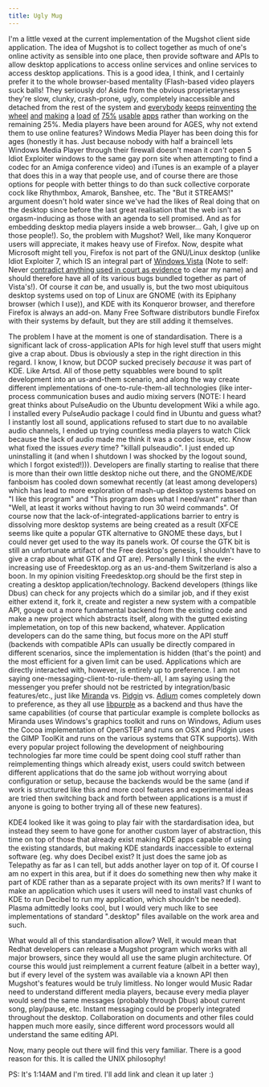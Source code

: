 ```yaml
---
title: Ugly Mug
---
```

I'm a little vexed at the current implementation of the Mugshot client side application. The idea of Mugshot is to collect together as much of one's online activity as sensible into one place, then provide software and APIs to allow desktop applications to access online services and online services to access desktop applications. This is a good idea, I think, and I certainly prefer it to the whole browser-based mentality (Flash-based video players suck balls! They seriously do! Aside from the obvious proprietaryness they're slow, clunky, crash-prone, ugly, completely inaccessible and detached from the rest of the system and <a href="http://grouper.com/">everybody</a> <a href="http://www.youtube.com/">keeps</a> <a href="http://video.google.com/">reinventing</a> <a href="http://www.veoh.com/">the</a> <a href="http://www.dailymotion.com/">wheel</a> <a href="http://www.metacafe.com/">and</a> <a href="http://godtube.com/">making</a> <a href="http://www.peekvid.com/">a</a> <a href="http://youporn.com/">load</a> <a href="http://www.xtube.com/">of</a> <a href="http://www.livevideo.com/">75%</a> <a href="http://www.liveleak.com/">usable</a> <a href="http://www.revver.com/">apps</a> rather than working on the remaining 25%. Media players have been around for AGES, why not extend them to use online features? Windows Media Player has been doing this for ages (honestly it has. Just because nobody with half a braincell lets Windows Media Player through their firewall doesn't mean it *can't* open 5 Idiot Exploiter windows to the same gay porn site when attempting to find a codec for an Amiga conference video) and iTunes is an example of a player that does this in a way that people use, and of course there are those options for people with better things to do than suck collective corporate cock like Rhythmbox, Amarok, Banshee, etc. The "But it STREAMS!" argument doesn't hold water since we've had the likes of Real doing that on the desktop since before the last great realisation that the web isn't as orgasm-inducing as those with an agenda to sell promised. And as for embedding desktop media players inside a web browser... Gah, I give up on those people!). So, the problem with Mugshot? Well, like many Konqueror users will appreciate, it makes heavy use of Firefox. Now, despite what Microsoft might tell you, Firefox is not part of the GNU/Linux desktop (unlike Idiot Exploiter 7, which IS an integral part of <a href="http://www.badvista.org/">Windows Vista</a> (Note to self: Never <a href="http://web.archive.org/web/20030405064915/http://news.com.com/2100-1001-220994.html">contradict anything used in court as evidence</a> to clear my name) and should therefore have all of its various bugs bundled together as part of Vista's!). Of course it *can* be, and usually is, but the two most ubiquitous desktop systems used on top of Linux are GNOME (with its Epiphany browser (which I use)), and KDE with its Konqueror browser, and therefore Firefox is always an add-on. Many Free Software distributors bundle Firefox with their systems by default, but they are still adding it themselves.

The problem I have at the moment is one of standardisation. There is a significant lack of cross-application APIs for high level stuff that users might give a crap about. Dbus is obviously a step in the right direction in this regard. I know, I know, but DCOP sucked precisely *because* it was part of KDE. Like Artsd. All of those petty squabbles were bound to split development into an us-and-them scenario, and along the way create different implementations of one-to-rule-them-all technologies (like inter-process communication buses and audio mixing servers (NOTE: I heard great thinks about PulseAudio on the Ubuntu development Wiki a while ago. I installed every PulseAudio package I could find in Ubuntu and guess what? I instantly lost all sound, applications refused to start due to no available audio channels, I ended up trying countless media players to watch Click because the lack of audio made me think it was a codec issue, etc. Know what fixed the issues *every* time? "killall pulseaudio". I just ended up uninstalling it (and when I shutdown I was shocked by the logout sound, which I forgot existed!))). Developers are finally starting to realise that there is more than their own little desktop niche out there, and the GNOME/KDE fanboism has cooled down somewhat recently (at least among developers) which has lead to more exploration of mash-up desktop systems based on "I like this program" and "This program does what I need/want" rather than "Well, at least it works without having to run 30 weird commands". Of course now that the lack-of-integrated-applications barrier to entry is dissolving more desktop systems are being created as a result (XFCE seems like quite a popular GTK alternative to GNOME these days, but I could never get used to the way its panels work. Of course the GTK bit is still an unfortunate artifact of the Free desktop's genesis, I shouldn't have to give a crap about what GTK and QT are). Personally I think the ever-increasing use of Freedesktop.org as an us-and-them Switzerland is also a boon. In my opinion visiting Freedesktop.org should be the first step in creating a desktop application/technology. Backend developers (things like Dbus) can check for any projects which do a similar job, and if they exist either extend it, fork it, create and register a new system with a compatible API, gouge out a more fundamental backend from the existing code and make a new project which abstracts itself, along with the gutted existing implemetation, on top of this new backend, whatever. Application developers can do the same thing, but focus more on the API stuff (backends with compatible APIs can usually be directly compared in different scenarios, since the implementation is hidden (that's the point) and the most efficient for a given limit can be used. Applications which are directly interacted with, however, is entirely up to preference. I am not saying one-messaging-client-to-rule-them-all, I am saying using the messenger you prefer should not be restricted by integration/basic features/etc., just like <a href="http://www.miranda-im.org/">Miranda</a> vs. <a href="http://www.pidgin.im/">Pidgin</a> vs. <a href="http://www.adiumx.com/">Adium</a> comes completely down to preference, as they all use <a href="http://developer.pidgin.im/wiki/WhatIsLibpurple">libpurple</a> as a backend and thus have the same capabilities (of course that particular example is complete bollocks as Miranda uses Windows's graphics toolkit and runs on Windows, Adium uses the Cocoa implementation of OpenSTEP and runs on OSX and Pidgin uses the GIMP ToolKit and runs on the various systems that GTK supports). With every popular project following the development of neighbouring technologies far more time could be spent doing cool stuff rather than reimplementing things which already exist, users could switch between different applications that do the same job without worrying about configuration or setup, because the backends would be the same (and if work is structured like this and more cool features and experimental ideas are tried then switching back and forth between applications is a must if anyone is going to bother trying all of these new features).

KDE4 looked like it was going to play fair with the stardardisation idea, but instead they seem to have gone for another custom layer of abstraction, this time on top of those that already exist making KDE apps capable of using the existing standards, but making KDE standards inaccessible to external software (eg. why does Decibel exist? It just does the same job as Telepathy as far as I can tell, but adds another layer on top of it. Of course I am no expert in this area, but if it does do something new then why make it part of KDE rather than as a separate project with its own merits? If I want to make an application which uses it users will need to install vast chunks of KDE to run Decibel to run my application, which shouldn't be needed). Plasma admittedly looks cool, but I would very much like to see implementations of standard ".desktop" files available on the work area and such.

What would all of this standardisation allow? Well, it would mean that Redhat developers can release a Mugshot program which works with all major browsers, since they would all use the same plugin architecture. Of course this would just reimplement a current feature (albeit in a better way), but if every level of the system was available via a known API then Mugshot's features would be truly limitless. No longer would Music Radar need to understand different media players, because every media player would send the same messages (probably through Dbus) about current song, play/pause, etc. Instant messaging could be properly integrated throughout the desktop. Collaboration on documents and other files could happen much more easily, since different word processors would all understand the same editing API.

Now, many people out there will find this very familiar. There is a good reason for this. It is called the UNIX philosophy!

PS: It's 1:14AM and I'm tired. I'll add link and clean it up later :)
